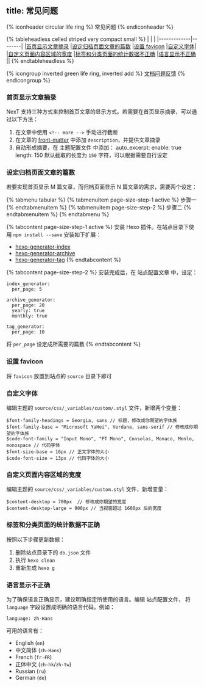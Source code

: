 title: 常见问题
---

{% iconheader circular life ring %}
  常见问题
{% endiconheader %}


{% tableheadless celled striped very compact small %}
| | |
|-------------|--------|
|[首页显示文章摘录](#首页显示文章摘录)        |[设定归档页面文章的篇数](#设定归档页面文章的篇数)        |[设置 favicon](#设置_favicon)       |[自定义字体](#自定义字体)|
|[自定义页面内容区域的宽度](#自定义页面内容区域的宽度) |[标签和分类页面的统计数据不正确](#标签和分类页面的统计数据不正确)      |[语言显示不正确](#语言显示不正确)       ||
{% endtableheadless %}


{% icongroup inverted green life ring, inverted add %}
[文档问题反馈](https://github.com/iissnan/theme-next/issues)
{% endicongroup %}

### 首页显示文章摘录

NexT 支持三种方式来控制首页文章的显示方式。若需要在首页显示摘录，可以通过以下方法：

1. 在文章中使用 `<!-- more -->` 手动进行截断
1. 在文章的 [front-matter](https://hexo.io/docs/front-matter.html) 中添加 `description`，并提供文章摘录
1. 自动形成摘要，在 主题配置文件 中添加：
        auto_excerpt:
          enable: true
          length: 150
   默认截取的长度为 `150` 字符，可以根据需要自行设定

### 设定归档页面文章的篇数

若要实现首页显示 M 篇文章，而归档页面显示 N 篇文章的需求，需要两个设定：

{% tabmenu tabular %}
  {% tabmenuitem page-size-step-1 active %} 步骤一 {% endtabmenuitem %}
  {% tabmenuitem page-size-step-2 %} 步骤二 {% endtabmenuitem %}
{% endtabmenu %}

{% tabcontent page-size-step-1 active %}
安装 Hexo 插件。在站点目录下使用 `npm install --save` 安装如下扩展：

- [hexo-generator-index](https://github.com/hexojs/hexo-generator-index)
- [hexo-generator-archive](https://github.com/hexojs/hexo-generator-archive)
- [hexo-generator-tag](https://github.com/hexojs/hexo-generator-tag)
{% endtabcontent %}

{% tabcontent page-size-step-2 %}
安装完成后，在 站点配置文章 中，设定：

    index_generator:
      per_page: 5

    archive_generator:
      per_page: 20
      yearly: true
      monthly: true

    tag_generator:
      per_page: 10

将 `per_page` 设定成所需要的篇数
{% endtabcontent %}


### 设置 favicon

将 `favicon` 放置到站点的 `source` 目录下即可

### 自定义字体

编辑主题的 `source/css/_variables/custom/.styl` 文件，新增两个变量：

    $font-family-headings = Georgia, sans // 标题，修改成你期望的字体族
    $font-family-base = "Microsoft YaHei", Verdana, sans-serif // 修改成你期望的字体族
    $code-font-family = "Input Mono", "PT Mono", Consolas, Monaco, Menlo, monospace // 代码字体
    $font-size-base = 16px // 正文字体的大小
    $code-font-size = 13px // 代码字体的大小


### 自定义页面内容区域的宽度

编辑主题的 `source/css/_variables/custom.styl` 文件，新增变量：

    $content-desktop = 700px  // 修改成你期望的宽度
    $content-desktop-large = 900px // 当视窗超过 1600px 后的宽度

### 标签和分类页面的统计数据不正确

按照以下步骤更新数据：

1. 删除站点目录下的 `db.json` 文件
1. 执行 `hexo clean`
1. 重新生成 `hexo g`


### 语言显示不正确

为了确保语言正确显示，建议明确指定所使用的语言。编辑 站点配置文件， 将 `language` 字段设置成明确的语言代码。例如：

    language: zh-Hans

可用的语言有：

- English (`en`)
- 中文简体 (`zh-Hans`)
- French (`fr-FR`)
- 正体中文 (`zh-hk`/`zh-tw`)
- Russian (`ru`)
- German (`de`)
